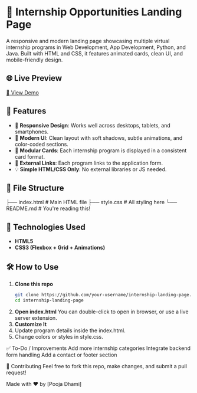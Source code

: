# 🚀 Internship Opportunities Landing Page

A responsive and modern landing page showcasing multiple virtual internship programs in Web Development, App Development, Python, and Java. Built with HTML and CSS, it features animated cards, clean UI, and mobile-friendly design.

## 🌐 Live Preview

[🔗 View Demo](https://codedev-pooja.github.io/VaultofCodes_Internship_task2/)

## 📌 Features

- 📱 **Responsive Design**: Works well across desktops, tablets, and smartphones.
- 🎨 **Modern UI**: Clean layout with soft shadows, subtle animations, and color-coded sections.
- 🧩 **Modular Cards**: Each internship program is displayed in a consistent card format.
- 🔗 **External Links**: Each program links to the application form.
- 💡 **Simple HTML/CSS Only**: No external libraries or JS needed.

## 📂 File Structure
├── index.html # Main HTML file
├── style.css # All styling here
└── README.md # You're reading this!

## 🚀 Technologies Used
- **HTML5**
- **CSS3 (Flexbox + Grid + Animations)**

## 🛠️ How to Use
1. **Clone this repo**  
   ```bash
   git clone https://github.com/your-username/internship-landing-page.git
   cd internship-landing-page
2. **Open index.html**
You can double-click to open in browser, or use a live server extension.
3. **Customize It**
4. Update program details inside the index.html.
5. Change colors or styles in style.css.

✅ To-Do / Improvements
Add more internship categories
Integrate backend form handling
Add a contact or footer section

🤝 Contributing
Feel free to fork this repo, make changes, and submit a pull request!

Made with ❤️ by [Pooja Dhami]
